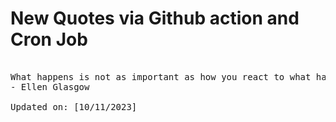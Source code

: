 # New Quotes via Github action and Cron Job

<pre>
<!-- #quote -->
What happens is not as important as how you react to what happens.
- Ellen Glasgow

Updated on: [10/11/2023]
<!-- #quoteEnd -->
</pre>
